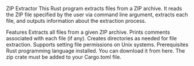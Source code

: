 ZIP Extractor
This Rust program extracts files from a ZIP archive. It reads the ZIP file specified by the user via command line argument, extracts each file, and outputs information about the extraction process.

Features
Extracts all files from a given ZIP archive.
Prints comments associated with each file (if any).
Creates directories as needed for file extraction.
Supports setting file permissions on Unix systems.
Prerequisites
Rust programming language installed. You can download it from here.
The zip crate must be added to your Cargo.toml file.
